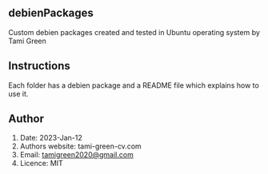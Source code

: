 ## debienPackages
Custom debien packages created  and tested in Ubuntu operating system by Tami Green 
## Instructions 
Each folder has a debien package and a README file which explains how to use it. 
## Author
1. Date: 2023-Jan-12
2. Authors website: tami-green-cv.com
3. Email: tamigreen2020@gmail.com
4. Licence: MIT
